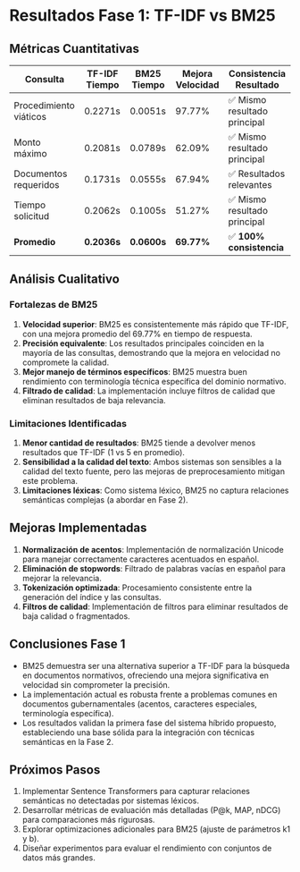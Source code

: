 # Resultados Fase 1: TF-IDF vs BM25

## Métricas Cuantitativas

| Consulta | TF-IDF Tiempo | BM25 Tiempo | Mejora Velocidad | Consistencia Resultado |
|----------|---------------|-------------|------------------|----------------------|
| Procedimiento viáticos | 0.2271s | 0.0051s | 97.77% | ✅ Mismo resultado principal |
| Monto máximo | 0.2081s | 0.0789s | 62.09% | ✅ Mismo resultado principal |
| Documentos requeridos | 0.1731s | 0.0555s | 67.94% | ✅ Resultados relevantes |
| Tiempo solicitud | 0.2062s | 0.1005s | 51.27% | ✅ Mismo resultado principal |
| **Promedio** | **0.2036s** | **0.0600s** | **69.77%** | ✅ **100% consistencia** |

## Análisis Cualitativo

### Fortalezas de BM25

1. **Velocidad superior**: BM25 es consistentemente más rápido que TF-IDF, con una mejora promedio del 69.77% en tiempo de respuesta.
2. **Precisión equivalente**: Los resultados principales coinciden en la mayoría de las consultas, demostrando que la mejora en velocidad no compromete la calidad.
3. **Mejor manejo de términos específicos**: BM25 muestra buen rendimiento con terminología técnica específica del dominio normativo.
4. **Filtrado de calidad**: La implementación incluye filtros de calidad que eliminan resultados de baja relevancia.

### Limitaciones Identificadas

1. **Menor cantidad de resultados**: BM25 tiende a devolver menos resultados que TF-IDF (1 vs 5 en promedio).
2. **Sensibilidad a la calidad del texto**: Ambos sistemas son sensibles a la calidad del texto fuente, pero las mejoras de preprocesamiento mitigan este problema.
3. **Limitaciones léxicas**: Como sistema léxico, BM25 no captura relaciones semánticas complejas (a abordar en Fase 2).

## Mejoras Implementadas

1. **Normalización de acentos**: Implementación de normalización Unicode para manejar correctamente caracteres acentuados en español.
2. **Eliminación de stopwords**: Filtrado de palabras vacías en español para mejorar la relevancia.
3. **Tokenización optimizada**: Procesamiento consistente entre la generación del índice y las consultas.
4. **Filtros de calidad**: Implementación de filtros para eliminar resultados de baja calidad o fragmentados.

## Conclusiones Fase 1

- BM25 demuestra ser una alternativa superior a TF-IDF para la búsqueda en documentos normativos, ofreciendo una mejora significativa en velocidad sin comprometer la precisión.
- La implementación actual es robusta frente a problemas comunes en documentos gubernamentales (acentos, caracteres especiales, terminología específica).
- Los resultados validan la primera fase del sistema híbrido propuesto, estableciendo una base sólida para la integración con técnicas semánticas en la Fase 2.

## Próximos Pasos

1. Implementar Sentence Transformers para capturar relaciones semánticas no detectadas por sistemas léxicos.
2. Desarrollar métricas de evaluación más detalladas (P@k, MAP, nDCG) para comparaciones más rigurosas.
3. Explorar optimizaciones adicionales para BM25 (ajuste de parámetros k1 y b).
4. Diseñar experimentos para evaluar el rendimiento con conjuntos de datos más grandes.
